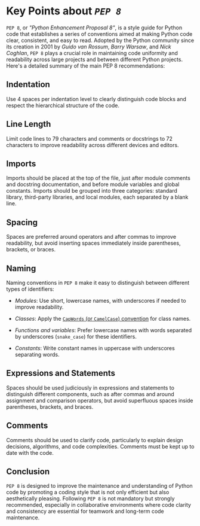 # Key Points about *`PEP 8`*

`PEP 8`, or *"Python Enhancement Proposal 8"*, is a style guide for Python code that establishes a series of conventions aimed at making Python code clear, consistent, and easy to read. Adopted by the Python community since its creation in 2001 by *Guido van Rossum*, *Barry Warsaw*, and *Nick Coghlan*, `PEP 8` plays a crucial role in maintaining code uniformity and readability across large projects and between different Python projects. Here's a detailed summary of the main PEP 8 recommendations:

## Indentation

Use 4 spaces per indentation level to clearly distinguish code blocks and respect the hierarchical structure of the code.

## Line Length

Limit code lines to 79 characters and comments or docstrings to 72 characters to improve readability across different devices and editors.

## Imports

Imports should be placed at the top of the file, just after module comments and docstring documentation, and before module variables and global constants.
Imports should be grouped into three categories: standard library, third-party libraries, and local modules, each separated by a blank line.

## Spacing

Spaces are preferred around operators and after commas to improve readability, but avoid inserting spaces immediately inside parentheses, brackets, or braces.

## Naming

Naming conventions in `PEP 8` make it easy to distinguish between different types of identifiers:

- *Modules*: Use short, lowercase names, with underscores if needed to improve readability.

- *Classes*: Apply the [`CapWords` (or `CamelCase`) convention](CapWords-CamelCase.md) for class names.

- *Functions and variables*: Prefer lowercase names with words separated by underscores (`snake_case`) for these identifiers.

- *Constants*: Write constant names in uppercase with underscores separating words.

## Expressions and Statements

Spaces should be used judiciously in expressions and statements to distinguish different components, such as after commas and around assignment and comparison operators, but avoid superfluous spaces inside parentheses, brackets, and braces.

## Comments

Comments should be used to clarify code, particularly to explain design decisions, algorithms, and code complexities. Comments must be kept up to date with the code.

## Conclusion

`PEP 8` is designed to improve the maintenance and understanding of Python code by promoting a coding style that is not only efficient but also aesthetically pleasing. Following `PEP 8` is not mandatory but strongly recommended, especially in collaborative environments where code clarity and consistency are essential for teamwork and long-term code maintenance.